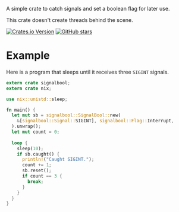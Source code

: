 A simple crate to catch signals and set a boolean flag for later use.

This crate doesn't create threads behind the scene.

[![Crates.io Version](https://img.shields.io/crates/v/signalbool.svg)](https://crates.io/crates/signalbool)
[![GitHub stars](https://img.shields.io/github/stars/lilydjwg/rust-signalbool.svg?style=social&label=Star)](https://github.com/lilydjwg/rust-signalbool)

# Example

Here is a program that sleeps until it receives three `SIGINT` signals.

```rust
extern crate signalbool;
extern crate nix;

use nix::unistd::sleep;

fn main() {
  let mut sb = signalbool::SignalBool::new(
    &[signalbool::Signal::SIGINT], signalbool::Flag::Interrupt,
  ).unwrap();
  let mut count = 0;
    
  loop {
    sleep(10);
    if sb.caught() {
      println!("Caught SIGINT.");
      count += 1;
      sb.reset();
      if count == 3 {
        break;
      }
    }
  }
}
```
